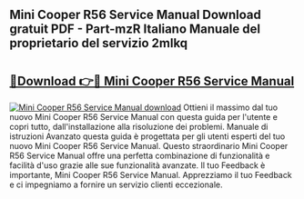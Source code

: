 ## Mini Cooper R56 Service Manual Download gratuit PDF - Part-mzR Italiano Manuale del proprietario del servizio 2mlkq

# <h2><a href="http://dfa9tk.blite.top/?on=Mini+Cooper+R56+Service+Manual">🔗Download 👉🔴 Mini Cooper R56 Service Manual</a></h2>

[![Mini Cooper R56 Service Manual download](https://i.imgur.com/lujVjoI.png)](http://dfa9tk.blite.top/?on=Mini+Cooper+R56+Service+Manual)
Ottieni il massimo dal tuo nuovo Mini Cooper R56 Service Manual con questa guida per l'utente e copri tutto, dall'installazione alla risoluzione dei problemi. Manuale di istruzioni Avanzato questa guida è progettata per gli utenti esperti del tuo nuovo Mini Cooper R56 Service Manual. Questo straordinario Mini Cooper R56 Service Manual offre una perfetta combinazione di funzionalità e facilità d'uso grazie alle sue funzionalità avanzate. Il tuo Feedback è importante, Mini Cooper R56 Service Manual. Apprezziamo il tuo Feedback e ci impegniamo a fornire un servizio clienti eccezionale.
